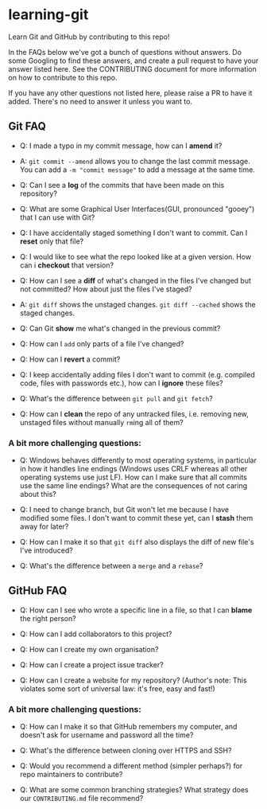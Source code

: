 # learning-git
Learn Git and GitHub by contributing to this repo!

In the FAQs below we've got a bunch of questions without answers. Do some Googling to find these answers, and create a pull request to have your answer listed here. See the CONTRIBUTING document for more information on how to contribute to this repo.

If you have any other questions not listed here, please raise a PR to have it added. There's no need to answer it unless you want to.

## Git FAQ

- Q: I made a typo in my commit message, how can I __amend__ it?
- A: `git commit --amend` allows you to change the last commit message. You can add a `-m "commit message"` to add a message at the same time.

- Q: Can I see a __log__ of the commits that have been made on this repository?

- Q: What are some Graphical User Interfaces(GUI, pronounced "gooey") that I can use with Git?

- Q: I have accidentally staged something I don't want to commit. Can I __reset__ only that file?

- Q: I would like to see what the repo looked like at a given version. How can i __checkout__ that version?

- Q: How can I see a __diff__ of what's changed in the files I've changed but not committed? How about just the files I've staged?
- A: `git diff` shows the unstaged changes. `git diff --cached` shows the staged changes.

- Q: Can Git __show__ me what's changed in the previous commit?

- Q: How can I `add` only parts of a file I've changed?

- Q: How can I __revert__ a commit?

- Q: I keep accidentally adding files I don't want to commit (e.g. compiled code, files with passwords etc.), how can I __ignore__ these files?

- Q: What's the difference between `git pull` and `git fetch`?

- Q: How can I __clean__ the repo of any untracked files, i.e. removing new, unstaged files without manually `rm`ing all of them?

### A bit more challenging questions:

- Q: Windows behaves differently to most operating systems, in particular in how it handles line endings (Windows uses CRLF whereas all other operating systems use just LF). How can I make sure that all commits use the same line endings? What are the consequences of not caring about this?

- Q: I need to change branch, but Git won't let me because I have modified some files. I don't want to commit these yet, can I __stash__ them away for later?

- Q: How can I make it so that `git diff` also displays the diff of new file's I've introduced?

- Q: What's the difference between a `merge` and a `rebase`?

## GitHub FAQ

- Q: How can I see who wrote a specific line in a file, so that I can __blame__ the right person?

- Q: How can I add collaborators to this project?

- Q: How can I create my own organisation?

- Q: How can I create a project issue tracker?

- Q: How can I create a website for my repository? (Author's note: This violates some sort of universal law: it's free, easy and fast!)

### A bit more challenging questions:

- Q: How can I make it so that GitHub remembers my computer, and doesn't ask for username and password all the time?

- Q: What's the difference between cloning over HTTPS and SSH?

- Q: Would you recommend a different method (simpler perhaps?) for repo maintainers to contribute?

- Q: What are some common branching strategies? What strategy does our `CONTRIBUTING.md` file recommend?
